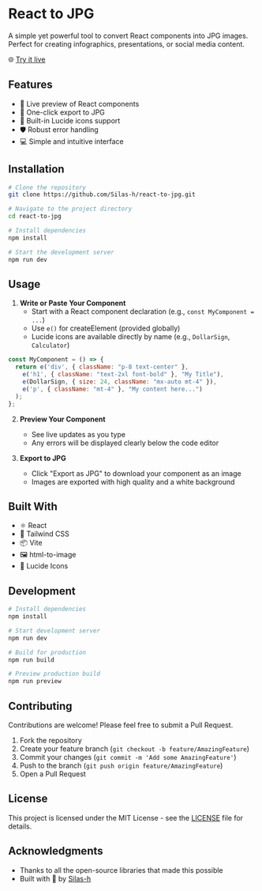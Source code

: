 # React to JPG

A simple yet powerful tool to convert React components into JPG images. Perfect for creating infographics, presentations, or social media content.

🌐 [Try it live](https://silas-h.github.io/react-to-jpg/)

## Features

- 🎨 Live preview of React components
- 📸 One-click export to JPG
- 🔌 Built-in Lucide icons support
- 🛡️ Robust error handling
- 💻 Simple and intuitive interface

## Installation

```bash
# Clone the repository
git clone https://github.com/Silas-h/react-to-jpg.git

# Navigate to the project directory
cd react-to-jpg

# Install dependencies
npm install

# Start the development server
npm run dev
```

## Usage

1. **Write or Paste Your Component**
   - Start with a React component declaration (e.g., `const MyComponent = ...`)
   - Use `e()` for createElement (provided globally)
   - Lucide icons are available directly by name (e.g., `DollarSign`, `Calculator`)

```javascript
const MyComponent = () => {
  return e('div', { className: "p-8 text-center" },
    e('h1', { className: "text-2xl font-bold" }, "My Title"),
    e(DollarSign, { size: 24, className: "mx-auto mt-4" }),
    e('p', { className: "mt-4" }, "My content here...")
  );
};
```

2. **Preview Your Component**
   - See live updates as you type
   - Any errors will be displayed clearly below the code editor

3. **Export to JPG**
   - Click "Export as JPG" to download your component as an image
   - Images are exported with high quality and a white background

## Built With

- ⚛️ React
- 🎨 Tailwind CSS
- 📦 Vite
- 🖼️ html-to-image
- 🎯 Lucide Icons

## Development

```bash
# Install dependencies
npm install

# Start development server
npm run dev

# Build for production
npm run build

# Preview production build
npm run preview
```

## Contributing

Contributions are welcome! Please feel free to submit a Pull Request.

1. Fork the repository
2. Create your feature branch (`git checkout -b feature/AmazingFeature`)
3. Commit your changes (`git commit -m 'Add some AmazingFeature'`)
4. Push to the branch (`git push origin feature/AmazingFeature`)
5. Open a Pull Request

## License

This project is licensed under the MIT License - see the [LICENSE](LICENSE) file for details.

## Acknowledgments

- Thanks to all the open-source libraries that made this possible
- Built with 💙 by [Silas-h](https://github.com/Silas-h)
